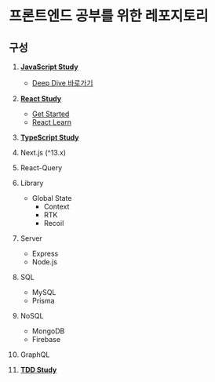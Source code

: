 # 프론트엔드 공부를 위한 레포지토리

## 구성

1. [**JavaScript Study**](https://github.com/ohtaekwon/Frontend-101/tree/main/JavaScript)
   - [Deep Dive 바로가기](https://github.com/ohtaekwon/Frontend-101/tree/main/JavaScript/DeepDive)
2. [**React Study**](https://github.com/ohtaekwon/Frontend-101/tree/main/React)
   - [Get Started](https://github.com/ohtaekwon/Frontend-101/tree/main/React/Learn/Get%20Started)
   - [React Learn](https://github.com/ohtaekwon/Frontend-101/tree/main/React/Learn/Learn%20React)
3. [**TypeScript Study**](https://github.com/ohtaekwon/Frontend-101/tree/main/TypeScript)

4. Next.js (^13.x)
5. React-Query
6. Library
   - Global State
     - Context
     - RTK
     - Recoil
7. Server
   - Express
   - Node.js
8. SQL
   - MySQL
   - Prisma
9. NoSQL
   - MongoDB
   - Firebase
10. GraphQL
11. [**TDD Study**](https://github.com/ohtaekwon/tdd-example)
